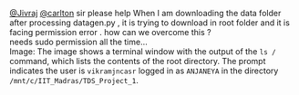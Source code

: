 [@Jivraj](/u/jivraj) [@carlton](/u/carlton) sir please help
When I am downloading the data folder after processing datagen.py , it is
trying to download in root folder and it is facing permission error . how can
we overcome this ?  
needs sudo permission all the time…  
Image: The image shows a terminal window with the output of the `ls /`
command, which lists the contents of the root directory. The prompt indicates
the user is `vikramjncasr` logged in as `ANJANEYA` in the directory
`/mnt/c/IIT_Madras/TDS_Project_1`.